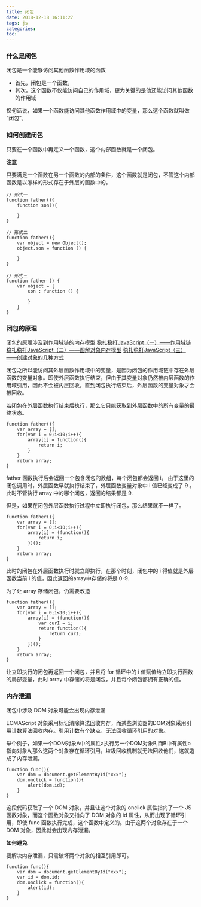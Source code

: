 ```yaml
---
title: 闭包
date: 2018-12-18 16:11:27
tags: js
categories:
toc:
---
```


### 什么是闭包

 闭包是一个能够访问其他函数作用域的函数

+ 首先，闭包是一个函数，
+ 其次，这个函数不仅能访问自己的作用域，更为关键的是他还能访问其他函数的作用域

换句话说，如果一个函数能访问其他函数作用域中的变量，那么这个函数就叫做 “闭包”。

<!--more-->

### 如何创建闭包

只要在一个函数中再定义一个函数，这个内部函数就是一个闭包。

**注意**

只要满足一个函数在另一个函数的内部的条件，这个函数就是闭包，不管这个内部函数是以怎样的形式存在于外层的函数中的。

```
// 形式一
function father(){
	function son(){

	}
}

// 形式二
function father(){
	var object = new Object();
	object.son = function () {

	}
}

// 形式三
function father () {
	var object = {
		son : function () {

		}
	}
}

```

### 闭包的原理

闭包的原理涉及到作用域链的内存模型
[稳扎稳打JavaScript（一）——作用域链](https://blog.csdn.net/u010425776/article/details/53557942)
[稳扎稳打JavaScript（二）——图解对象内存模型](https://blog.csdn.net/u010425776/article/details/53617292)
[稳扎稳打JavaScript（三）——创建对象的几种方式](https://blog.csdn.net/u010425776/article/details/53704179)

闭包之所以能访问其外层函数作用域中的变量，是因为闭包的作用域链中存在外层函数的变量对象。即使外层函数执行结束，但由于其变量对象仍然被内层函数的作用域引用，因此不会被内层回收，直到闭包执行结束后，外层函数的变量对象才会被回收。

若闭包在外层函数执行结束后执行，那么它只能获取到外层函数中的所有变量的最终状态。

```
function father(){
	var array = [];
	for(var i = 0;i<10;i++){
		array[i] = function(){
			return i;
		}
	}
	return array;
}
```
father 函数执行后会返回一个包含闭包的数组，每个闭包都会返回 i。
由于这里的闭包调用时，外层函数早就执行结束了，外层函数变量对象中 i 值已经变成了 9 。此时不管执行 array 中的哪个闭包，返回的结果都是 9.

但是，如果在闭包外层函数执行过程中立即执行闭包，那么结果就不一样了。

```
function father(){
	var array = [];
	for(var i = 0;i<10;i++){
		array[i] = (function(){
			return i;
		})();
	}
	return array;
}
```

此时的闭包在外层函数执行时就立即执行，在那个时刻，闭包中的 i 得值就是外层函数当前 i 的值，因此返回的array中存储的将是 0-9.

为了让 array 存储闭包，仍需要改造

```
function father(){
	var array = [];
	for(var i = 0;i<10;i++){
		array[i] = (function(){
			var curI = i;
			return function(){
				return curI;
			}
		})();
	}
	return array;
}
```

让立即执行的闭包再返回一个闭包，并且将 for 循环中的 i 值赋值给立即执行函数的局部变量，此时 array 中存储的将是闭包，并且每个闭包都拥有正确的值。


### 内存泄漏

闭包中涉及 DOM 对象可能会出现内存泄漏

ECMAScript 对象采用标记清除算法回收内存，而某些浏览器的DOM对象采用引用计数算法回收内存。引用计数有个缺点，无法回收循环引用的对象。

举个例子，如果一个DOM对象A中的属性a执行另一个DOM对象B,而B中有属性b指向对象A,那么这两个对象存在循环引用，垃圾回收机制就无法回收他们，这就造成了内存泄漏。

```
function func(){
	var dom = document.getElementById("xxx");
	dom.onclick = function(){
		alert(dom.id);
	}
}
```

这段代码获取了一个 DOM 对象，并且让这个对象的 onclick 属性指向了一个 JS 函数对象，而这个函数对象又指向了 DOM 对象的 id 属性，从而出现了循环引用，即使 func 函数执行完成，这个函数中定义的。由于这两个对象存在于一个 DOM 对象，因此就会出现内存泄漏。

**如何避免**

要解决内存泄漏，只需破坏两个对象的相互引用即可。

```
function func(){
	var dom = document.getElementById("xxx");
	var id = dom.id;
	dom.onclick = function(){
		alert(id);
	}
}
```
